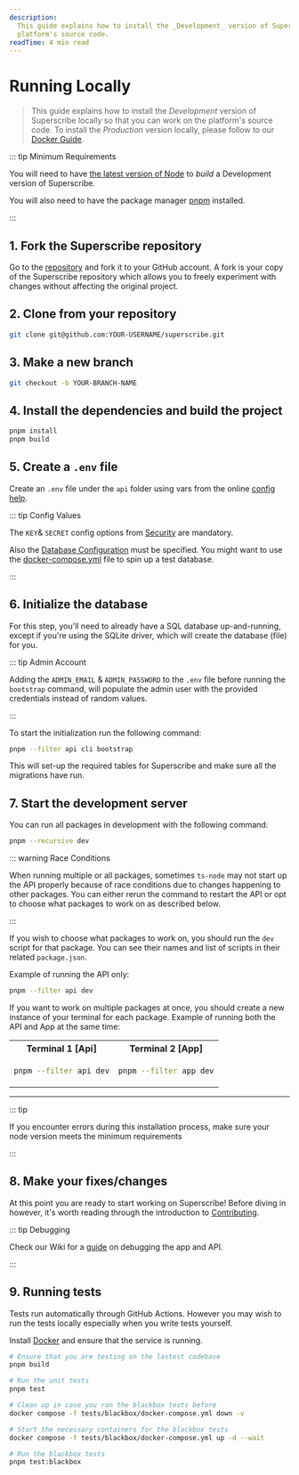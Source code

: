 ```yaml
---
description:
  This guide explains how to install the _Development_ version of Superscribe locally so that you can work on the
  platform's source code.
readTime: 4 min read
---
```


# Running Locally

> This guide explains how to install the _Development_ version of Superscribe locally so that you can work on the
> platform's source code. To install the _Production_ version locally, please follow to our
> [Docker Guide](/self-hosted/docker-guide).

::: tip Minimum Requirements

You will need to have [the latest version of Node](https://nodejs.org/en/download/current) to _build_ a Development
version of Superscribe.

You will also need to have the package manager [pnpm](https://pnpm.io) installed.

:::

## 1. Fork the Superscribe repository

Go to the [repository](https://github.com/superscribe/superscribe) and fork it to your GitHub account. A fork is your copy of
the Superscribe repository which allows you to freely experiment with changes without affecting the original project.

## 2. Clone from your repository

```bash
git clone git@github.com:YOUR-USERNAME/superscribe.git
```

## 3. Make a new branch

```bash
git checkout -b YOUR-BRANCH-NAME
```

## 4. Install the dependencies and build the project

```bash
pnpm install
pnpm build
```

## 5. Create a `.env` file

Create an `.env` file under the `api` folder using vars from the online
[config help](https://docs.superscribe.io/self-hosted/config-options).

::: tip Config Values

The `KEY`& `SECRET` config options from [Security](https://docs.superscribe.io/self-hosted/config-options.html#security)
are mandatory.

Also the [Database Configuration](https://docs.superscribe.io/self-hosted/config-options.html#database) must be specified.
You might want to use the [docker-compose.yml](https://github.com/superscribe/superscribe/blob/main/docker-compose.yml) file
to spin up a test database.

:::

## 6. Initialize the database

For this step, you'll need to already have a SQL database up-and-running, except if you're using the SQLite driver,
which will create the database (file) for you.

::: tip Admin Account

Adding the `ADMIN_EMAIL` & `ADMIN_PASSWORD` to the `.env` file before running the `bootstrap` command, will populate the
admin user with the provided credentials instead of random values.

:::

To start the initialization run the following command:

```bash
pnpm --filter api cli bootstrap
```

This will set-up the required tables for Superscribe and make sure all the migrations have run.

## 7. Start the development server

You can run all packages in development with the following command:

```bash
pnpm --recursive dev
```

::: warning Race Conditions

When running multiple or all packages, sometimes `ts-node` may not start up the API properly because of race conditions
due to changes happening to other packages. You can either rerun the command to restart the API or opt to choose what
packages to work on as described below.

:::

If you wish to choose what packages to work on, you should run the `dev` script for that package. You can see their
names and list of scripts in their related `package.json`.

Example of running the API only:

```bash
pnpm --filter api dev
```

If you want to work on multiple packages at once, you should create a new instance of your terminal for each package.
Example of running both the API and App at the same time:

<table>
  <tr>
  <th>
  Terminal 1 [Api]
  </th>
  <th>
  Terminal 2 [App]
  </th>
  </tr>
  <tr>
  <td>

```bash
pnpm --filter api dev
```

  </td>
  <td>

```bash
pnpm --filter app dev
```

  </td>
  </tr>
</table>

---

::: tip

If you encounter errors during this installation process, make sure your node version meets the minimum requirements

:::

## 8. Make your fixes/changes

At this point you are ready to start working on Superscribe! Before diving in however, it's worth reading through the
introduction to [Contributing](/contributing/introduction).

::: tip Debugging

Check our Wiki for a [guide](https://github.com/superscribe/superscribe/wiki/debugging) on debugging the app and API.

:::

## 9. Running tests

Tests run automatically through GitHub Actions. However you may wish to run the tests locally especially when you write
tests yourself.

Install [Docker](https://docs.docker.com/get-docker) and ensure that the service is running.

```bash
# Ensure that you are testing on the lastest codebase
pnpm build

# Run the unit tests
pnpm test

# Clean up in case you ran the blackbox tests before
docker compose -f tests/blackbox/docker-compose.yml down -v

# Start the necessary containers for the blackbox tests
docker compose -f tests/blackbox/docker-compose.yml up -d --wait

# Run the blackbox tests
pnpm test:blackbox
```
